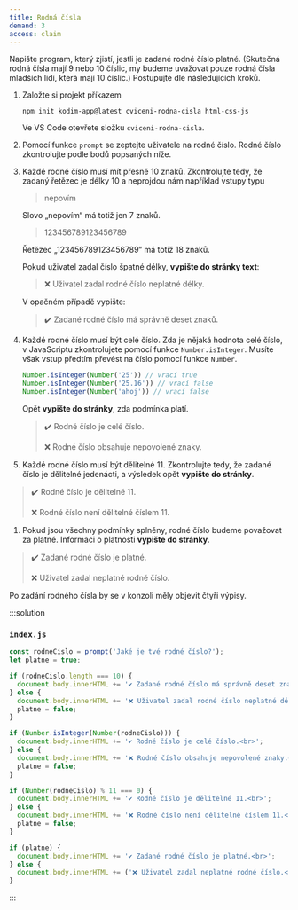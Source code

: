 ```yaml
---
title: Rodná čísla
demand: 3
access: claim
---
```


Napište program, který zjistí, jestli je zadané rodné číslo platné.
(Skutečná rodná čísla mají 9 nebo 10 číslic, my budeme uvažovat pouze rodná čísla mladších lidí, která mají 10 číslic.)
Postupujte dle následujících kroků.

1. Založte si projekt příkazem
   ```shell
   npm init kodim-app@latest cviceni-rodna-cisla html-css-js
   ```
   Ve VS Code otevřete složku `cviceni-rodna-cisla`.
1. Pomocí funkce `prompt` se zeptejte uživatele na rodné číslo. Rodné číslo zkontrolujte podle bodů popsaných níže.
1. Každé rodné číslo musí mít přesně 10 znaků. Zkontrolujte tedy, že zadaný řetězec je délky 10 a neprojdou nám například vstupy typu

   > nepovím

   Slovo „nepovím“ má totiž jen 7 znaků.

   > 123456789123456789

   Řetězec „123456789123456789“ má totiž 18 znaků.

   Pokud uživatel zadal číslo špatné délky, **vypište do stránky text**:

   > ❌ Uživatel zadal rodné číslo neplatné délky.

   V opačném případě vypište:

   > ✔️ Zadané rodné číslo má správně deset znaků.

1. Každé rodné číslo musí být celé číslo. Zda je nějaká hodnota celé číslo, v JavaScriptu zkontrolujete pomocí funkce `Number.isInteger`. Musíte však vstup předtím převést na číslo pomocí funkce `Number`.

   ```js
   Number.isInteger(Number('25')) // vrací true
   Number.isInteger(Number('25.16')) // vrací false
   Number.isInteger(Number('ahoj')) // vrací false
   ```

   Opět **vypište do stránky**, zda podmínka platí.

   > ✔️ Rodné číslo je celé číslo.
   >
   > ❌ Rodné číslo obsahuje nepovolené znaky.

1. Každé rodné číslo musí být dělitelné 11. Zkontrolujte tedy, že zadané číslo je dělitelné jedenácti, a výsledek opět **vypište do stránky**.

> ✔️ Rodné číslo je dělitelné 11.
>
> ❌ Rodné číslo není dělitelné číslem 11.

1. Pokud jsou všechny podmínky splněny, rodné číslo budeme považovat za platné. Informaci o platnosti **vypište do stránky**.

> ✔️ Zadané rodné číslo je platné.
>
> ❌ Uživatel zadal neplatné rodné číslo.

Po zadání rodného čísla by se v konzoli měly objevit čtyři výpisy.

:::solution

### `index.js`

```js
const rodneCislo = prompt('Jaké je tvé rodné číslo?');
let platne = true;

if (rodneCislo.length === 10) {
  document.body.innerHTML += '✔️ Zadané rodné číslo má správně deset znaků.<br>';
} else {
  document.body.innerHTML += '❌ Uživatel zadal rodné číslo neplatné délky.<br>';
  platne = false;
}

if (Number.isInteger(Number(rodneCislo))) {
  document.body.innerHTML += '✔️ Rodné číslo je celé číslo.<br>';
} else {
  document.body.innerHTML += '❌ Rodné číslo obsahuje nepovolené znaky.<br>';
  platne = false;
}

if (Number(rodneCislo) % 11 === 0) {
  document.body.innerHTML += '✔️ Rodné číslo je dělitelné 11.<br>';
} else {
  document.body.innerHTML += '❌ Rodné číslo není dělitelné číslem 11.<br>';
  platne = false;
}

if (platne) {
  document.body.innerHTML += '✔️ Zadané rodné číslo je platné.<br>';
} else {
  document.body.innerHTML += ('❌ Uživatel zadal neplatné rodné číslo.<br>';
}
```

:::
